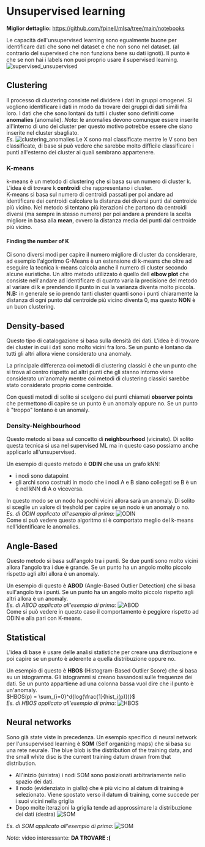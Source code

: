 # Unsupervised learning

**Miglior dettaglio:** <https://github.com/fpinell/mlsa/tree/main/notebooks>

Le capacità dell'unsupervised learning sono egualmente buone per identificare dati che sono nel dataset e che non sono nel dataset. (al contrario del supervised che non funziona bene su dati ignoti). Il punto è che se non hai i labels non puoi proprio usare il supervised learning.
![supervised_unsupervised](../Screenshots/supervised_unsupervised)

## Clustering

Il processo di clustering consiste nel dividere i dati in gruppi omogenei. Si vogliono identificare i dati in modo da trovare dei gruppi di dati simili fra loro. I dati che che sono lontani da tutti i cluster sono definiti come **anomalies** (anomalie). *Nota:* le anomalies devono comunque essere inserite all'interno di uno dei cluster per questo motivo potrebbe essere che siano inserite nel cluster sbagliato.  
*Es.*
![clustering_anomalies](../Screenshots/clustering_anomalies)
Le X sono mal classificate mentre le V sono ben classificate, di base si può vedere che sarebbe molto difficile classificare i punti all'esterno dei cluster ai quali sembrano appartenere.

### K-means

k-means è un metodo di clustering che si basa su un numero di cluster k. L'idea è di trovare k **centroidi** che rappresentano i cluster.  
K-means si basa sul numero di centroidi passati per poi andare ad identificare dei centroidi calcolare la distanza dei diversi punti dal centroide più vicino. Nel metodo si tentano più iterazioni che partono da centroidi diversi (ma sempre in stesso numero) per poi andare a prendere la scelta migliore in basa alla **mean**, ovvero la distanza media dei punti dal centroide più vicino.

#### Finding the number of K

Ci sono diversi modi per capire il numero migliore di cluster da considerare, ad esempio l'algoritmo G-Means è un estensione di k-means che oltre ad eseguire la tecnica k-means calcola anche il numero di cluster secondo alcune euristiche. Un altro metodo utilizzato è quello dell **elbow plot** che consiste nell'andare ad identificare di quanto varia la precisione del metodo al variare di k e prendendo il punto in cui la varianza diventa molto piccola. **N.B:** in generale se io prendo tanti cluster quanti sono i punti chiaramente la distanza di ogni punto dal centroide più vicino diventa 0, ma questo **NON** è un buon clustering.

## Density-based

Questo tipo di catalogazione si basa sulla densità dei dati. L'idea è di trovare dei cluster in cui i dati sono molto vicini fra loro. Se un punto è lontano da tutti gli altri allora viene considerato una anomaly.

La principale differenza coi metodi di clustering classici è che un punto che si trova al centro rispetto ad altri punti che gli stanno intorno viene considerato un'anomaly mentre coi metodi di clustering classici sarebbe stato considerato proprio come centroide.

Con questi metodi di solito si scelgono dei punti chiamati **observer points** che permettono di capire se un punto è un anomaly oppure no. Se un punto è "troppo" lontano è un anomaly.

### Density-Neighbourhood

Questo metodo si basa sul concetto di **neighbourhood** (vicinato). Di solito questa tecnica si usa nel supervised ML ma in questo caso possiamo anche applicarlo all'unsupervised.

Un esempio di questo metodo è **ODIN** che usa un grafo kNN:

- i nodi sono datapoint
- gli archi sono costruiti in modo che i nodi A e B siano collegati se B è un è nel kNN di A o viceversa.

In questo modo se un nodo ha pochi vicini allora sarà un anomaly. Di solito si sceglie un valore di treshold per capire se un nodo è un anomaly o no.  
*Es. di ODIN applicato all'esempio di prima:*
![ODIN](../Screenshots/odin)  
Come si può vedere questo algoritmo si è comportato meglio del k-means nell'identificare le anomalies.

## Angle-Based

Questo metodo si basa sull'angolo tra i punti. Se due punti sono molto vicini allora l'angolo tra i due è grande. Se un punto ha un angolo molto piccolo rispetto agli altri allora è un anomaly.

Un esempio di questo è **ABOD** (Angle-Based Outlier Detection) che si basa sull'angolo tra i punti. Se un punto ha un angolo molto piccolo rispetto agli altri allora è un anomaly.  
*Es. di ABOD applicato all'esempio di prima:*
![ABOD](../Screenshots/abod)  
Come si può vedere in questo caso il comportamento è peggiore rispetto ad ODIN e alla pari con K-means.

## Statistical

L'idea di base è usare delle analisi statistiche per creare una distribuzione e poi capire se un punto è aderente a quella distribuzione oppure no.

Un esempio di questo è **HBOS** (Histogram-Based Outlier Score) che si basa su un istogramma. Gli istogrammi si creano basandosi sulle frequenze dei dati. Se un punto appartiene ad una colonna bassa vuol dire che il punto è un'anomaly.  
$HBOS(p) = \sum_{i=0}^d{log(\frac{1}{hist_i(p)})}$  
*Es. di HBOS applicato all'esempio di prima:*
![HBOS](../Screenshots/hbos)  

## Neural networks

Sono già state viste in precedenza. Un esempio specifico di neural network per l'unsupervised learning è **SOM** (Self organizing maps) che si basa su una rete neurale.
The blue blob is the distribution of the training data, and the small white disc is the current training datum drawn from that distribution.

- All'inizio (sinistra) i nodi SOM sono posizionati arbitrariamente nello spazio dei dati.
- Il nodo (evidenziato in giallo) che è più vicino al datum di training è selezionato. Viene spostato verso il datum di training, come succede per i suoi vicini nella griglia
- Dopo molte iterazioni la griglia tende ad approssimare la distribuzione dei dati (destra)
![SOM](../Screenshots/som)

*Es. di SOM applicato all'esempio di prima:*
![SOM](../Screenshots/som_example)

*Nota:* video interessante: **DA TROVARE :(**
